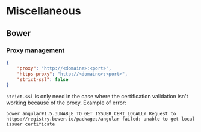 # Miscellaneous

## Bower

### Proxy management

```json
{
    "proxy": "http://<domaine>:<port>",
    "https-proxy": "http://<domaine>:<port>",
    "strict-ssl": false
}
```

`strict-ssl` is only need in the case where the certification validation isn't working because of the proxy. Example of error:

```
bower angular#1.5.3UNABLE_TO_GET_ISSUER_CERT_LOCALLY Request to https://registry.bower.io/packages/angular failed: unable to get local issuer certificate
```
